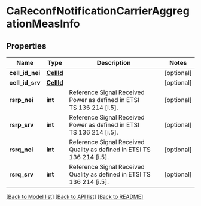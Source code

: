 # CaReconfNotificationCarrierAggregationMeasInfo

## Properties
Name | Type | Description | Notes
------------ | ------------- | ------------- | -------------
**cell_id_nei** | [**CellId**](CellId.md) |  | [optional] 
**cell_id_srv** | [**CellId**](CellId.md) |  | [optional] 
**rsrp_nei** | **int** | Reference Signal Received Power as defined in ETSI TS 136 214 [i.5]. | [optional] 
**rsrp_srv** | **int** | Reference Signal Received Power as defined in ETSI TS 136 214 [i.5]. | [optional] 
**rsrq_nei** | **int** | Reference Signal Received Quality as defined in ETSI TS 136 214 [i.5]. | [optional] 
**rsrq_srv** | **int** | Reference Signal Received Quality as defined in ETSI TS 136 214 [i.5]. | [optional] 

[[Back to Model list]](../README.md#documentation-for-models) [[Back to API list]](../README.md#documentation-for-api-endpoints) [[Back to README]](../README.md)

